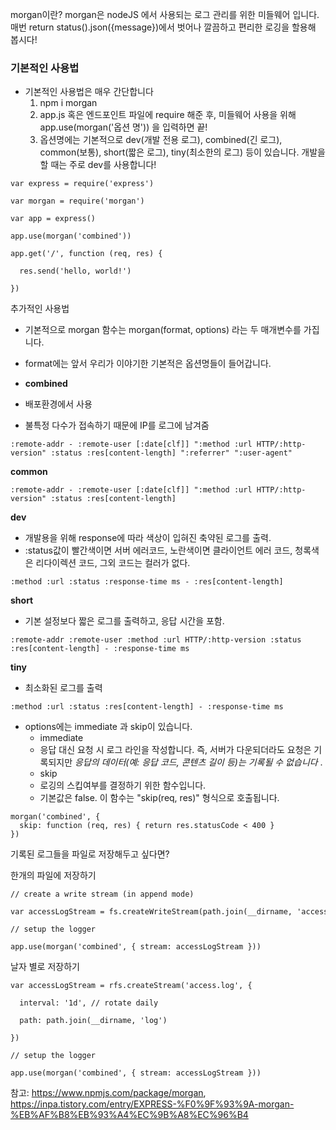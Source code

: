 morgan이란?
morgan은 nodeJS 에서 사용되는 로그 관리를 위한 미들웨어 입니다. 
매번 return status().json({message})에서 벗어나 깔끔하고 편리한 로깅을 할용해 봅시다!

### 기본적인 사용법
- 기본적인 사용법은 매우 간단합니다
	1. npm i morgan
	2. app.js 혹은 엔드포인트 파일에 require 해준 후, 미들웨어 사용을 위해 app.use(morgan('옵션 명')) 을 입력하면 끝! 
	3. 옵션명에는 기본적으로 dev(개발 전용 로그), combined(긴 로그), common(보통), short(짧은 로그), tiny(최소한의 로그) 등이 있습니다. 개발을 할 때는 주로 dev를 사용합니다!

```
var express = require('express')

var morgan = require('morgan')

var app = express()

app.use(morgan('combined'))

app.get('/', function (req, res) {

  res.send('hello, world!')

})
```

추가적인 사용법
- 기본적으로 morgan 함수는 morgan(format, options) 라는 두 매개변수를 가집니다.
- format에는 앞서 우리가 이야기한 기본적은 옵션명들이 들어갑니다. 

- **combined**
-   배포환경에서 사용
-   불특정 다수가 접속하기 때문에 IP를 로그에 남겨줌

```
:remote-addr - :remote-user [:date[clf]] ":method :url HTTP/:http-version" :status :res[content-length] ":referrer" ":user-agent"
```

**common**

```
:remote-addr - :remote-user [:date[clf]] ":method :url HTTP/:http-version" :status :res[content-length]
```

**dev**

-   개발용을 위해 response에 따라 색상이 입혀진 축약된 로그를 출력.
-   :status값이 빨간색이면 서버 에러코드, 노란색이면 클라이언트 에러 코드, 청록색은 리다이렉션 코드, 그외 코드는 컬러가 없다.

```
:method :url :status :response-time ms - :res[content-length]
```

**short**

-   기본 설정보다 짧은 로그를 출력하고, 응답 시간을 포함.

```
:remote-addr :remote-user :method :url HTTP/:http-version :status :res[content-length] - :response-time ms
```

**tiny**

-   최소화된 로그를 출력

```
:method :url :status :res[content-length] - :response-time ms
```


- options에는 immediate 과 skip이 있습니다.
	- immediate
	- 응답 대신 요청 시 로그 라인을 작성합니다. 즉, 서버가 다운되더라도 요청은 기록되지만 _응답의 데이터(예: 응답 코드, 콘텐츠 길이 등)는 기록될 수 없습니다_ .
	- skip
	- 로깅의 스킵여부를 결정하기 위한 함수입니다.
	- 기본값은 false. 이 함수는 "skip(req, res)" 형식으로 호출됩니다.
```
morgan('combined', {
  skip: function (req, res) { return res.statusCode < 400 }
})
```

기록된 로그들을 파일로 저장해두고 싶다면?

한개의 파일에 저장하기
```
// create a write stream (in append mode)

var accessLogStream = fs.createWriteStream(path.join(__dirname, 'access.log'), { flags: 'a' })

// setup the logger

app.use(morgan('combined', { stream: accessLogStream }))
```

날자 별로 저장하기
```
var accessLogStream = rfs.createStream('access.log', {

  interval: '1d', // rotate daily

  path: path.join(__dirname, 'log')

})

// setup the logger

app.use(morgan('combined', { stream: accessLogStream }))

```

참고:  https://www.npmjs.com/package/morgan, https://inpa.tistory.com/entry/EXPRESS-%F0%9F%93%9A-morgan-%EB%AF%B8%EB%93%A4%EC%9B%A8%EC%96%B4

